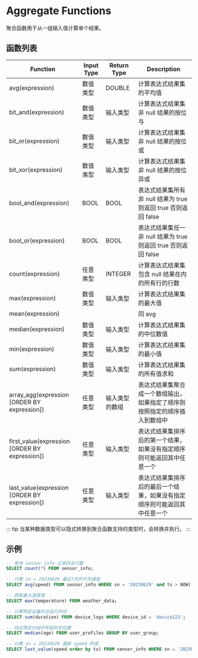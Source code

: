 # Aggregate Functions

聚合函数用于从一组输入值计算单个结果。

## 函数列表

| Function          | Input Type                           | Return Type                          | Description                               |
| ----------------- | ------------------------------------ | ------------------------------------ | ------------------------------------------------------------------------------ |
| avg(expression)         | 数值类型 | DOUBLE   | 计算表达式结果集的平均值 |
| bit\_and(expression)    | 数值类型 | 输入类型 | 计算表达式结果集非 null 结果的按位与 |
| bit\_or(expression)     | 数值类型 | 输入类型 | 计算表达式结果集非 null 结果的按位或 |
| bit\_xor(expression)    | 数值类型 | 输入类型 | 计算表达式结果集非 null 结果的按位异或 |
| bool\_and(expression)   | BOOL     | BOOL     | 表达式结果集所有非 null 结果为 true 则返回 true 否则返回 false |
| bool\_or(expression)    | BOOL     | BOOL     | 表达式结果集任一非 null 结果为 true 则返回 true 否则返回 false |
| count(expression)       | 任意类型 | INTEGER  | 计算表达式结果集包含 null 结果在内的所有行的行数 |
| max(expression)         | 数值类型 | 输入类型 | 计算表达式结果集的最大值 |
| mean(expression)        |          |          | 同 avg |
| median(expression)      | 数值类型 | 输入类型 | 计算表达式结果集的中位数值 |
| min(expression)         | 数值类型 | 输入类型 | 计算表达式结果集的最小值 |
| sum(expression)         | 数值类型 | 输入类型 | 计算表达式结果集的所有值求和 |
| array\_agg(expression [ORDER BY expression])    | 任意类型 | 输入类型的数组 | 表达式结果集聚合成一个数组输出，如果指定了顺序则按照指定的顺序插入到数组中 |
| first\_value(expression [ORDER BY expression])  | 任意类型 | 输入类型 | 表达式结果集排序后的第一个结果，如果没有指定顺序则可能返回其中任意一个 |
| last\_value(expression [ORDER BY expression])   | 任意类型 | 输入类型 | 表达式结果集排序后的最后一个结果，如果没有指定顺序则可能返回其中任意一个 |


::: tip
当某种数据类型可以隐式转换到聚合函数支持的类型时，会转换并执行。
:::

## 示例
```SQL
-- 查询 sensor_info 记录的总行数
SELECT count(*) FROM sensor_info;

-- 计算 sn = 20230629 最近7天的平均速度
SELECT avg(speed) FROM sensor_info WHERE sn = '20230629' and ts > NOW() - interval '7 day';

-- 获取最大温度值
SELECT max(temperature) FROM weather_data;

-- 计算特定设备的总运行时间
SELECT sum(duration) FROM device_logs WHERE device_id = 'device123';

-- 找出特定分组中年龄的中位数
SELECT median(age) FROM user_profiles GROUP BY user_group;

-- 计算 sn = 20230629 最新 speed 的值
SELECT last_value(speed order by ts) FROM sensor_info WHERE sn = '20230629' ;
```

